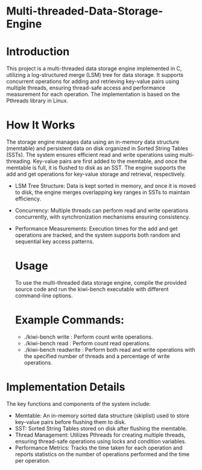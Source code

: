 # Multi-threaded-Data-Storage-Engine

# Introduction
This project is a multi-threaded data storage engine implemented in C, utilizing a log-structured merge (LSM) tree for data storage. It supports concurrent operations for adding and retrieving key-value pairs using multiple threads, ensuring thread-safe access and performance measurement for each operation. The implementation is based on the Pthreads library in Linux.

# How It Works
The storage engine manages data using an in-memory data structure (memtable) and persistent data on disk organized in Sorted String Tables (SSTs). The system ensures efficient read and write operations using multi-threading. Key-value pairs are first added to the memtable, and once the memtable is full, it is flushed to disk as an SST. The engine supports the add and get operations for key-value storage and retrieval, respectively.

- LSM Tree Structure: Data is kept sorted in memory, and once it is moved to disk, the engine merges overlapping key ranges in SSTs to maintain efficiency.
- Concurrency: Multiple threads can perform read and write operations concurrently, with synchronization mechanisms ensuring consistency.
- Performance Measurements: Execution times for the add and get operations are tracked, and the system supports both random and sequential key access patterns.

  # Usage
  To use the multi-threaded data storage engine, compile the provided source code and run the kiwi-bench executable with different command-line options.

  # Example Commands:
    - ./kiwi-bench write <count>: Perform count write operations.
    - ./kiwi-bench read <count>: Perform count read operations.
    - ./kiwi-bench readwrite <count> <threads> <percentage>: Perform both read and write operations with the specified number of threads and a percentage of write operations.


# Implementation Details
The key functions and components of the system include:
- Memtable: An in-memory sorted data structure (skiplist) used to store key-value pairs before flushing them to disk.
- SST: Sorted String Tables stored on disk after flushing the memtable.
- Thread Management: Utilizes Pthreads for creating multiple threads, ensuring thread-safe operations using locks and condition variables.
- Performance Metrics: Tracks the time taken for each operation and reports statistics on the number of operations performed and the time per operation.

